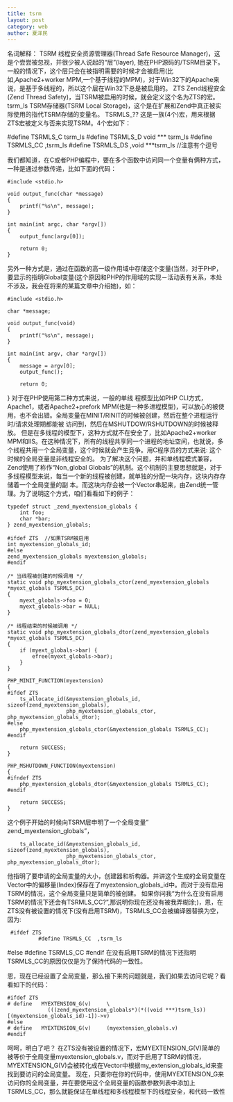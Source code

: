 ```yaml
---
title: tsrm
layout: post
category: web
author: 夏泽民
---
```

<!-- more -->
名词解释：
TSRM
线程安全资源管理器(Thread Safe Resource Manager)，这是个尝尝被忽视，并很少被人说起的“层”(layer), 她在PHP源码的/TSRM目录下。一般的情况下，这个层只会在被指明需要的时候才会被启用(比如,Apache2+worker MPM,一个基于线程的MPM)，对于Win32下的Apache来说，是基于多线程的，所以这个层在Win32下总是被启用的。
ZTS
Zend线程安全(Zend Thread Safety)，当TSRM被启用的时候，就会定义这个名为ZTS的宏。
tsrm_ls
TSRM存储器(TSRM Local Storage)，这个是在扩展和Zend中真正被实际使用的指代TSRM存储的变量名。
TSRMLS_??
这是一族(4个)宏，用来根据ZTS宏被定义与否来实现TSRM。4个宏如下：

#define TSRMLS_C   tsrm_ls
#define TSRMLS_D   void  *** tsrm_ls
#define TSRMLS_CC  ,tsrm_ls
#define TSRMLS_DS  ,void  ***tsrm_ls   //注意有个逗号
 
我们都知道，在C或者PHP编程中，要在多个函数中访问同一个变量有俩种方式，一种是通过参数传递，比如下面的代码：

    #include <stdio.h>
 
    void output_func(char *message)
    {
        printf("%s\n", message);
    }
 
    int main(int argc, char *argv[])
    {
        output_func(argv[0]);
 
        return 0;
    }
 
另外一种方式是，通过在函数的高一级作用域中存储这个变量(当然，对于PHP，要显示的指明Global变量(这个原因和PHP的作用域的实现－活动表有关系，本处不涉及，我会在将来的某篇文章中介绍她)，如：

    #include <stdio.h>
 
    char *message;
 
    void output_func(void)
    {
        printf("%s\n", message);
    }
 
    int main(int argv, char *argv[])
    {
        message = argv[0];
        output_func();
 
        return 0;
}
对于在PHP使用第二种方式来说，一般的单线 程模型比如PHP CLI方式，Apache1，或者Apache2+prefork MPM(也是一种多进程模型)，可以放心的被使用，也不会出错。全局变量在MINIT/RINIT的时候被创建，然后在整个进程运行时/请求处理期都能被 访问到，然后在MSHUTDOW/RSHUTDOWN的时候被释放。
但是在多线程的模型下，这种方式就不在安全了，比如Apache2+worker MPM和IIS。在这种情况下，所有的线程共享同一个进程的地址空间，也就说，多个线程共用一个全局变量，这个时候就会产生竞争。用C程序员的方式来说: 这个时候的全局变量是非线程安全的。
为了解决这个问题，并和单线程模式兼容，Zend使用了称作“Non_global Globals”的机制。这个机制的主要思想就是，对于多线程模型来说，每当一个新的线程被创建，就单独的分配一块内存，这块内存存储着一个全局变量的副 本。而这块内存会被一个Vector串起来，由Zend统一管理。为了说明这个方式，咱们看看如下的例子：

    typedef struct _zend_myextension_globals {
        int foo;
        char *bar;
    } zend_myextension_globals;
 
    #ifdef ZTS  //如果TSRM被启用
    int myextension_globals_id;
    #else
    zend_myextension_globals myextension_globals;
    #endif
 
    /* 当线程被创建的时候调用 */
    static void php_myextension_globals_ctor(zend_myextension_globals *myext_globals TSRMLS_DC)
    {
        myext_globals->foo = 0;
        myext_globals->bar = NULL;
    }
 
    /* 线程结束的时候被调用 */
    static void php_myextension_globals_dtor(zend_myextension_globals *myext_globals TSRMLS_DC)
    {
        if (myext_globals->bar) {
            efree(myext_globals->bar);
        }
    }
 
    PHP_MINIT_FUNCTION(myextension)
    {
    #ifdef ZTS
        ts_allocate_id(&myextension_globals_id, sizeof(zend_myextension_globals),
                       php_myextension_globals_ctor, php_myextension_globals_dtor);
    #else
        php_myextension_globals_ctor(&myextension_globals TSRMLS_CC);
    #endif
 
        return SUCCESS;
    }
 
    PHP_MSHUTDOWN_FUNCTION(myextension)
    {
    #ifndef ZTS
        php_myextension_globals_dtor(&myextension_globals TSRMLS_CC);
    #endif
 
        return SUCCESS;
    }
这个例子开始的时候向TSRM层申明了一个全局变量” zend_myextension_globals”，

        ts_allocate_id(&myextension_globals_id, sizeof(zend_myextension_globals),
                       php_myextension_globals_ctor, php_myextension_globals_dtor);
他指明了要申请的全局变量的大小，创建器和析构器。并讲这个生成的全局变量在Vector中的偏移量(Index)保存在了myextension_globals_id中。而对于没有启用TSRM的情况，这个全局变量只是简单的被创建。
如果你问我“为什么在没有启用TSRM的情况下还会有TSRMLS_CC?”,那说明你现在还没有被我弄糊涂;)，恩，在ZTS没有被设置的情况下(没有启用TSRM)，TSRMLS_CC会被编译器替换为空，因为:

     #ifdef ZTS
              #define TRSMLS_CC  ,tsrm_ls
  #else
      #define TSRMLS_CC
  #endif
在没有启用TSRM的情况下还指明TSRMLS_CC的原因仅仅是为了保持代码的一致性。

恩，现在已经设置了全局变量，那么接下来的问题就是，我们如果去访问它呢？看看如下的代码：

    #ifdef ZTS
    # define   MYEXTENSION_G(v)     \
                 (((zend_myextension_globals*)(*((void ***)tsrm_ls))[(myextension_globals_id)-1])->v)
    #else
    # define   MYEXTENSION_G(v)     (myextension_globals.v)
    #endif
 
呵呵，明白了吧？ 在ZTS没有被设置的情况下，宏MYEXTENSION_G(V)简单的被等价于全局变量myextension_globals.v，而对于启用了TSRM的情况，MYEXTENSION_G(V)会被转化成在Vector中根据my_extension_globals_id来查找到要访问的全局变量。
现在，只要你在你的代码中，使用MYEXTENSION_G来访问你的全局变量，并在要使用这个全局变量的函数参数列表中添加上TSRMLS_CC，那么就能保证在单线程和多线程模型下的线程安全，和代码一致性
